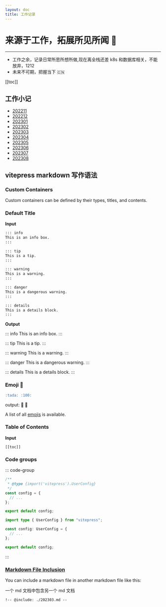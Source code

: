 ```yaml
---
layout: doc
title: 工作记录
---
```


# 来源于工作，拓展所见所闻 :100:

---

- 工作之余，记录日常所思所想所做,现在离全栈还差 k8s 和数据库相关，不能放弃，1212
- 未来不可期，把握当下 :cn:

[[toc]]

## 工作小记

- [202211](./202211.md)
- [202212](./202212.md)
- [202301](./202301.md)
- [202302](./202302.md)
- [202303](./202303.md)
- [202304](./202304.md)
- [202305](./202305.md)
- [202306](./202306.md)
- [202307](./202307.md)
- [202308](./202308.md)

## vitepress markdown 写作语法

### Custom Containers

Custom containers can be defined by their types, titles, and contents.

### Default Title

**Input**

```md
::: info
This is an info box.
:::

::: tip
This is a tip.
:::

::: warning
This is a warning.
:::

::: danger
This is a dangerous warning.
:::

::: details
This is a details block.
:::
```

**Output**

::: info
This is an info box.
:::

::: tip
This is a tip.
:::

::: warning
This is a warning.
:::

::: danger
This is a dangerous warning.
:::

::: details
This is a details block.
:::

### Emoji 🎉

```md
:tada: :100:
```

output:
:tada: :100:

A list of all [emojis](https://github.com/markdown-it/markdown-it-emoji/blob/master/lib/data/full.json) is available.

### Table of Contents

**Input**

```
[[toc]]
```

### Code groups

::: code-group

```js [config.js]
/**
 * @type {import('vitepress').UserConfig}
 */
const config = {
  // ...
};

export default config;
```

```ts [config.ts]
import type { UserConfig } from "vitepress";

const config: UserConfig = {
  // ...
};

export default config;
```

:::

### [Markdown File Inclusion](https://vitepress.vuejs.org/guide/markdown#markdown-file-inclusion)

You can include a markdown file in another markdown file like this:

一个 md 文档中包含另一个 md 文档

`!-- @include: ./202303.md --`
